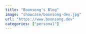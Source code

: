 ```yaml
---
title: "Boonsong's Blog"
image: "showcase/boonsong-dev.jpg"
url: "https://www.boonsong.dev"
categories: ["personal"]
---
```

